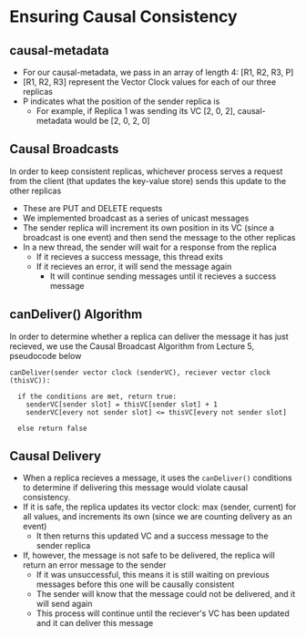 # Ensuring Causal Consistency

## causal-metadata
- For our causal-metadata, we pass in an array of length 4: [R1, R2, R3, P]
- [R1, R2, R3] represent the Vector Clock values for each of our three replicas
- P indicates what the position of the sender replica is
  -  For example, if Replica 1 was sending its VC [2, 0, 2], causal-metadata would be [2, 0, 2, 0]

## Causal Broadcasts
In order to keep consistent replicas, whichever process serves a request from the client (that updates the key-value store) sends this update to the other replicas
  - These are PUT and DELETE requests
- We implemented broadcast as a series of unicast messages
- The sender replica will increment its own position in its VC (since a broadcast is one event) and then send the message to the other replicas
- In a new thread, the sender will wait for a response from the replica
  - If it recieves a success message, this thread exits
  - If it recieves an error, it will send the message again
    - It will continue sending messages until it recieves a success message

## canDeliver() Algorithm
In order to determine whether a replica can deliver the message it has just recieved, we use the Causal Broadcast Algorithm from Lecture 5, pseudocode below

```
canDeliver(sender vector clock (senderVC), reciever vector clock (thisVC)):

  if the conditions are met, return true:
    senderVC[sender slot] = thisVC[sender slot] + 1
    senderVC[every not sender slot] <= thisVC[every not sender slot]
    
  else return false
```

## Causal Delivery
- When a replica recieves a message, it uses the `canDeliver()` conditions to determine if delivering this message would violate causal consistency.
- If it is safe, the replica updates its vector clock: max (sender, current) for all values, and increments its own (since we are counting delivery as an event)
  - It then returns this updated VC and a success message to the sender replica
- If, however, the message is not safe to be delivered, the replica will return an error message to the sender
  - If it was unsuccessful, this means it is still waiting on previous messages before this one will be causally consistent
  - The sender will know that the message could not be delivered, and it will send again
  - This process will continue until the reciever's VC has been updated and it can deliver this message
